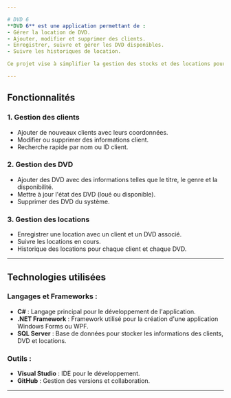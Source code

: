 ```yaml
---

# DVD 6  
**DVD 6** est une application permettant de :  
- Gérer la location de DVD.  
- Ajouter, modifier et supprimer des clients.  
- Enregistrer, suivre et gérer les DVD disponibles.  
- Suivre les historiques de location.  

Ce projet vise à simplifier la gestion des stocks et des locations pour les entreprises de location de films.  

---
```


## Fonctionnalités  
### 1. Gestion des clients  
- Ajouter de nouveaux clients avec leurs coordonnées.  
- Modifier ou supprimer des informations client.  
- Recherche rapide par nom ou ID client.  

### 2. Gestion des DVD  
- Ajouter des DVD avec des informations telles que le titre, le genre et la disponibilité.  
- Mettre à jour l'état des DVD (loué ou disponible).  
- Supprimer des DVD du système.  

### 3. Gestion des locations  
- Enregistrer une location avec un client et un DVD associé.  
- Suivre les locations en cours.  
- Historique des locations pour chaque client et chaque DVD.  

---

## Technologies utilisées  
### Langages et Frameworks :  
- **C#** : Langage principal pour le développement de l'application.  
- **.NET Framework** : Framework utilisé pour la création d'une application Windows Forms ou WPF.  
- **SQL Server** : Base de données pour stocker les informations des clients, DVD et locations.  

### Outils :  
- **Visual Studio** : IDE pour le développement.  
- **GitHub** : Gestion des versions et collaboration.  

---

